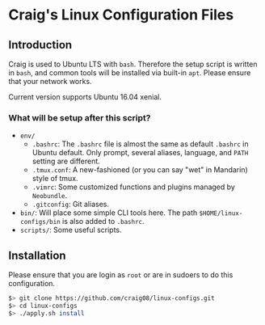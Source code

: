 # Craig's Linux Configuration Files

## Introduction

Craig is used to Ubuntu LTS with `bash`. Therefore the setup script is written in `bash`, and common tools will be installed via built-in `apt`. Please ensure that your network works.

Current version supports Ubuntu 16.04 xenial.

### What will be setup after this script?

- `env/`
  - `.bashrc`: The `.bashrc` file is almost the same as default `.bashrc` in Ubuntu default. Only prompt, several aliases, language, and `PATH` setting are different.
  - `.tmux.conf`: A new-fashioned (or you can say "wet" in Mandarin) style of tmux.
  - `.vimrc`: Some customized functions and plugins managed by `Neobundle`.
  - `.gitconfig`: Git aliases.
- `bin/`: Will place some simple CLI tools here. The path `$HOME/linux-configs/bin` is also added to `.bashrc`.
- `scripts/`: Some useful scripts.


## Installation

Please ensure that you are login as `root` or are in sudoers to do this configuration.

```sh
$> git clone https://github.com/craig08/linux-configs.git
$> cd linux-configs
$> ./apply.sh install
```
